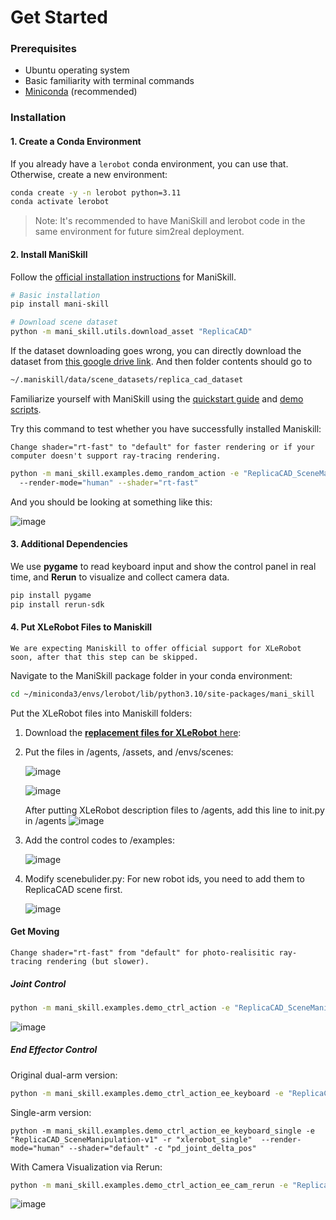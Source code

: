 # Get Started

### Prerequisites

- Ubuntu operating system
- Basic familiarity with terminal commands
- [Miniconda](https://docs.anaconda.com/free/miniconda/index.html) (recommended)

### Installation

#### 1. Create a Conda Environment

If you already have a `lerobot` conda environment, you can use that. Otherwise, create a new environment:

```bash
conda create -y -n lerobot python=3.11
conda activate lerobot

```

> Note: It's recommended to have ManiSkill and lerobot code in the same environment for future sim2real deployment.
> 

#### 2. Install ManiSkill

Follow the [official installation instructions](https://maniskill.readthedocs.io/en/latest/user_guide/getting_started/installation.html) for ManiSkill.

```bash
# Basic installation
pip install mani-skill

# Download scene dataset
python -m mani_skill.utils.download_asset "ReplicaCAD"

```

If the dataset downloading goes wrong, you can directly download the dataset from [this google drive link](https://drive.google.com/file/d/1mqImztNX1LYZFBzt9z895C814RsyGe4N/view?usp=sharing). And then folder contents should go to

```bash
~/.maniskill/data/scene_datasets/replica_cad_dataset

```

Familiarize yourself with ManiSkill using the [quickstart guide](https://maniskill.readthedocs.io/en/latest/user_guide/getting_started/quickstart.html) and [demo scripts](https://maniskill.readthedocs.io/en/latest/user_guide/getting_started/quickstart.html). 

Try this command to test whether you have successfully installed Maniskill:

```{note}
Change shader="rt-fast" to "default" for faster rendering or if your computer doesn't support ray-tracing rendering.
```

```bash
python -m mani_skill.examples.demo_random_action -e "ReplicaCAD_SceneManipulation-v1" \\
  --render-mode="human" --shader="rt-fast"

```

And you should be looking at something like this:

![image](https://github.com/user-attachments/assets/c7509843-f037-4f37-9b1c-e7cad939037c)

#### 3. Additional Dependencies

We use **pygame** to read keyboard input and show the control panel in real time, and **Rerun** to visualize and collect camera data.

```bash
pip install pygame
pip install rerun-sdk
```

#### 4. Put XLeRobot Files to Maniskill

```{note}
We are expecting Maniskill to offer official support for XLeRobot soon, after that this step can be skipped.
```

Navigate to the ManiSkill package folder in your conda environment:

```bash
cd ~/miniconda3/envs/lerobot/lib/python3.10/site-packages/mani_skill
```

Put the XLeRobot files into Maniskill folders:

1. Download the [**replacement files for XLeRobot** here](https://github.com/Vector-Wangel/XLeRobot/tree/main/simulation/Maniskill):
2. Put the files in /agents, /assets, and /envs/scenes:
    
    ![image](https://github.com/user-attachments/assets/2675fb26-0302-45ec-a994-d4133ce8c239)
    
    ![image](https://github.com/user-attachments/assets/5a85d244-b342-45f5-bfa3-72f1ce11c83a)

   After putting XLeRobot description files to /agents, add this line to init.py in /agents
   ![image](https://github.com/user-attachments/assets/89c8fd71-2306-4963-8717-257795d8f8f1)
    
4. Add the control codes to /examples:
    
    ![image](https://github.com/user-attachments/assets/654556ab-473f-44d2-8ff7-107c346882c6)
    
5. Modify scenebulider.py: For new robot ids, you need to add them to ReplicaCAD scene first.

   ![image](https://github.com/user-attachments/assets/b5a6832b-73bf-489e-9a71-fd0fb13146a3)


#### Get Moving

```{note}
Change shader="rt-fast" from "default" for photo-realisitic ray-tracing rendering (but slower).
```

##### Joint Control

```bash
python -m mani_skill.examples.demo_ctrl_action -e "ReplicaCAD_SceneManipulation-v1" -r "xlerobot"  --render-mode="human" --shader="default" -c "pd_joint_delta_pos_dual_arm"

```
![image](https://github.com/user-attachments/assets/11f6d417-9d1b-45d7-84c7-58b9d1611922)



##### End Effector Control 

Original dual-arm version:

```bash
python -m mani_skill.examples.demo_ctrl_action_ee_keyboard -e "ReplicaCAD_SceneManipulation-v1" -r "xlerobot"  --render-mode="human" --shader="default" -c "pd_joint_delta_pos_dual_arm"

```

Single-arm version:

```
python -m mani_skill.examples.demo_ctrl_action_ee_keyboard_single -e "ReplicaCAD_SceneManipulation-v1" -r "xlerobot_single"  --render-mode="human" --shader="default" -c "pd_joint_delta_pos"
```

With Camera Visualization via Rerun:

```bash
python -m mani_skill.examples.demo_ctrl_action_ee_cam_rerun -e "ReplicaCAD_SceneManipulation-v1" -r "xlerobot"  --render-mode="human" --shader="default" -c "pd_joint_delta_pos_dual_arm"

```



![image](https://github.com/user-attachments/assets/12129988-e386-4d71-b1b2-79fe8492f419)

